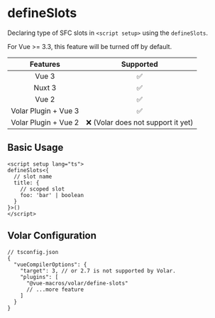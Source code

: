 # defineSlots

<StabilityLevel level="stable" />

Declaring type of SFC slots in `<script setup>` using the `defineSlots`.

For Vue >= 3.3, this feature will be turned off by default.

|       Features       |              Supported              |
| :------------------: | :---------------------------------: |
|        Vue 3         |         :white_check_mark:          |
|        Nuxt 3        |         :white_check_mark:          |
|        Vue 2         |         :white_check_mark:          |
| Volar Plugin + Vue 3 |         :white_check_mark:          |
| Volar Plugin + Vue 2 | :x: (Volar does not support it yet) |

## Basic Usage

```vue
<script setup lang="ts">
defineSlots<{
  // slot name
  title: {
    // scoped slot
    foo: 'bar' | boolean
  }
}>()
</script>
```

## Volar Configuration

```jsonc {6}
// tsconfig.json
{
  "vueCompilerOptions": {
    "target": 3, // or 2.7 is not supported by Volar.
    "plugins": [
      "@vue-macros/volar/define-slots"
      // ...more feature
    ]
  }
}
```
